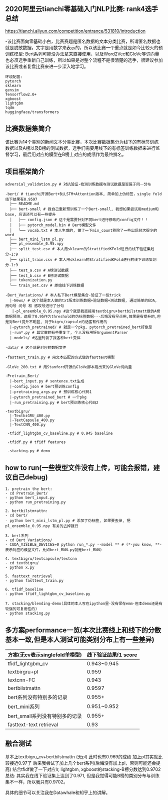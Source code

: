 ## 2020阿里云tianchi零基础入门NLP比赛: rank4选手总结
https://tianchi.aliyun.com/competition/entrance/531810/introduction

-该比赛面向零基础小白，比赛赛题是匿名数据的文本分类比赛，所谓匿名数据也就是脱敏数据，文字是用数字来表示的，所以该比赛一个重点就是如今比较火的预训练模型: Bert系列可能没办法拿来直接使用，以及Word2Vec和GloVe等词向量也必须选手重新自己训练，所以如果是对整个流程不是很清楚的选手，很建议参加该比赛或者复盘比赛来进一步深入地学习。

```
环境配置:
pytorch
sklearn
gensim
Tensorflow2.0+
xgboost
lightgbm
tqdm
huggingface/transformers
```

## 比赛数据集简介
该比赛为14个类别的新闻文本分类比赛，本次比赛数据集分为线下的有标签训练数据以及A榜以及B榜的测试数据，选手们需要用线下的有标签训练数据来进行监督学习，最后用对应的模型在B榜上对应的成绩作为最终排名。

## 项目框架简介

```
adversial_validation.py # 对抗验证-检测训练数据与测试数据是否属于同一分布

-bert/ # tianchi开源Bert+BiLSTM+Attention版本, 简单加上伪标签，single fold线下结果有0.9597
  ├── README.md
  ├── bert-small # 我自己重新预训练了一个Bert-small, 我想如果尝试用medium和base, 应该还可以有一些提升
  │   ├── config.json # 这个是需要针对不同bert进行修改的config文件！！
  │   ├── pytorch_model.bin # Bert模型文件
  │   └── vocab.txt # 本人生成的, 做了一下min_count剔除了一些出现频次很少的word
  ├── bert_mini_lstm_pl.py
  ├── pl_ensemble_0.95.npy
  ├── split_test.csv # 本人用sklearn的StratifiedKFold进行的线下验证集划分-1:9
  ├── split_train.csv # 本人用sklearn的StratifiedKFold进行的线下训练集划分-1:9
  ├── test_a.csv # A榜测试数据
  ├── test_b.csv # B榜测试数据
  ├── tokenization.py 
  └── train_set.csv # 原始线下训练数据

-Bert_Variations/ # 本人私下Bert模型集合-验证了一些trick
  |-News/ # 这个就是本人做的txt版本训练数据+验证数据+测试数据, 通过简单的EDA, 用句号 问号 和 感叹号进行了分句
   |-pl_ensemble_0.95.npy #这个就是我直接用textbigru+bertbilstmatt做的A榜数据预测，选择了0.95作为threshold的伪标签数据---后悔没有早点用,效果是有提升的,但是对Bert提升不明显, 对于bigru/capsule的话蛮有作用的
  |-pytorch_pretrained/ # 就是一个pkg, pytorch_pretrained_bert好像是
  |-run*.py # 其实做的有些重复了, 个人没有用好ArgumentParser
  |-models/ #这里封装了我各种bert变体
  
-data/ # 这个就是对应的数据文件

-fasttext_train.py # 用文本匹配的方式做的fasttext模型

-GloVe_200.txt # 用Stanford开源的GloVe脚本跑出来的GloVe词向量

-Pretrain_Bert/ 
  |-bert_input.py # sentence.txt生成
  |-config.json # bert预训练config
  |-pretraining_args.py # 预训练核心代码1
  |-pytorch_pretrained_bert # 一个pkg
  |-run_pretraining.py # bert预训练核心代码2
  
-textbigru/
  |-TextbiGRU_400.py
  |-TextCapsule_400.py
  |-TextCNN_400.py
  
 -tfidf_lightgbm_cv_baseline.py # 0.945 baseline
 
 -tfidf.py # tfidf features
   
 -stacking.py # demo 
```

## how to run(一些模型文件没有上传，可能会报错，建议自己debug)
```
1. pretrain the bert: 
- cd Pretrain_Bert/
- python bert_input.py
- python run_pretraining.py

2. bertbilstm+attn:
- cd bert/
- python bert_mini_lstm_pl.py # 添加了伪标签, 如果要去掉, 把pl_ensemble_0.95.npy 有关的去掉就行

3. bert系列
- cd Bert_Variations/
- CUDA_VISIBLE_DEVICES=0 python run_*.py --model ** # (*-you know, **-表示对应的模型文件，比如bert_RNN.py就是bert_RNN)

4. textbigru/textcapsule/textcnn 
- cd textbigru/
- python x.py

5. fasttext_retrieval
- python fasttext_train.py

6. tfidf_baseline
- python tfidf_lightgbm_cv_baseline.py

7. stacking/blending-demo(具体的本人写在ipython里-没有保存emm-但本demo还是有较强的可复用性的)
- python stacking.py

```
## 多方案performance一览(本次比赛线上和线下的分数基本一致,但是本人测试可能类别分布上有一些差异)
|方案(无cv表示singlefold单模型)|线下验证结果f1 score|
|---|---|
|tfidf_lightgbm_cv|0.943~0.945|
|textbirgru+pl|0.959|
|textcnn-FC|0.943|
|bertbilstmattn|0.9597|
|bert系列没有特别多的记录|0.955+|
|bert_mini系列|0.951~0.952|
|bert_small系列没有特别多的记录|0.955+|
|fasttext-text retrieval|0.93|

## 融合测试
基本上textbigru_cv+bertbilstmattn (无pl) 此时也有0.969的成绩
加上pl其实就比较接近0.97了
后来我尝试了加上几个bert系列(后悔没有加上pl，否则可能还会提高) 结合tfidf做了一下对应lr, lightgbm, xgboost的stacking-B榜分数达到0.9702
总结: 其实我在线下验证集上达到了0.971, 但是我觉得可能B榜的类别分布与训练集不一样，所以我只有0.9702。

具体的细节可以关注我在Datawhale和知乎上的讲解。


